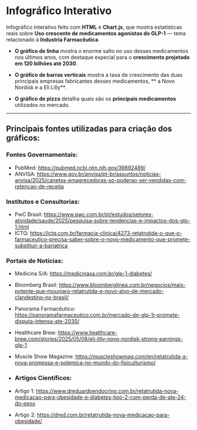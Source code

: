 # Infográfico Interativo

Infográfico interativo feito com **HTML** e **Chart.js**, que mostra estatísticas reais sobre **Uso crescente de medicamentos agonistas do GLP-1** — tema relacionado à **Industria Farmacêutica**.

- **O gráfico de linha** mostra o enorme salto no uso desses medicamentos nos últimos anos, com destaque especial para o **crescimento projetado em 120 bilhões até 2030**.

- **O gráfico de barras verticais** mostra a taxa de crescimento das duas principais empresas fabricantes desses medicamentos, ** a Novo Nordisk e a Eli Lilly**.

- **O gráfico de pizza** detalha quais são os **principais medicamentos** utilizados no mercado.

---

## Principais fontes utilizadas para criação dos gráficos:

### Fontes Governamentais:
- PubMed: https://pubmed.ncbi.nlm.nih.gov/39892489/
- ANVISA: https://www.gov.br/anvisa/pt-br/assuntos/noticias-anvisa/2025/canetas-emagrecedoras-so-poderao-ser-vendidas-com-retencao-de-receita

### Institutos e Consultorias:
- PwC Brasil: https://www.pwc.com.br/pt/estudos/setores-atividade/saude/2025/pesquisa-sobre-tendencias-e-impactos-dos-glp-1.html
- ICTQ: https://ictq.com.br/farmacia-clinica/4273-retatrutida-o-que-o-farmaceutico-precisa-saber-sobre-o-novo-medicamento-que-promete-substituir-a-bariatrica

### Portais de Notícias:
- Medicina S/A: https://medicinasa.com.br/glp-1-diabetes/
- Bloomberg Brasil: https://www.bloomberglinea.com.br/negocios/mais-potente-que-mounjaro-retatrutida-e-novo-alvo-de-mercado-clandestino-no-brasil/ 
- Panorama Farmacêutico: https://panoramafarmaceutico.com.br/mercado-de-glp-1r-promete-disputa-intensa-ate-2030/
- Healthcare Brew: https://www.healthcare-brew.com/stories/2025/05/08/eli-lilly-novo-nordisk-strong-earnings-glp-1
- Muscle Show Magazine: https://muscleshowmag.com/en/retatrutida-a-nova-promessa-e-polemica-no-mundo-do-fisiculturismo/

- ### Artigos Científicos:
- Artigo 1: https://www.dreduardoendocrino.com.br/retatrutida-nova-medicacao-para-obesidade-e-diabetes-tipo-2-com-perda-de-ate-24-do-peso
- Artigo 2: https://dred.com.br/retatrutida-nova-medicacao-para-obesidade/

